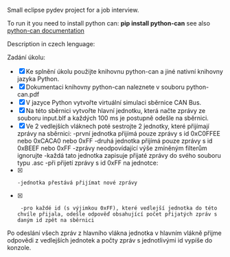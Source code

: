 Small eclipse pydev project for a job interview.

To run it you need to install python can:
**pip install python-can**
see also [python-can documentation](https://python-can.readthedocs.io/en/stable/)

Description in czech lenguage:

Zadání úkolu:
- [x] Ke splnění úkolu použijte knihovnu python-can a jiné nativní knihovny jazyka Python.
- [x] Dokumentaci knihovny python-can naleznete v souboru python-can.pdf
- [x] V jazyce Python vytvořte virtuální simulaci sběrnice CAN Bus.
- [x] Na této sběrnici vytvořte hlavní jednotku, která načte zprávy ze souboru input.blf a každých 100 ms je postupně odešle na sběrnici.
- [x] Ve 2 vedlejších vláknech poté sestrojte 2 jednotky, které přijímají zprávy na sběrnici:
    -první jednotka přijímá pouze zprávy s id 0xC0FFEE nebo 0xCACA0 nebo 0xFF
    -druhá jednotka přijímá pouze zprávy s id 0xBEEF nebo 0xFF
    -zprávy neodpovídající výše zmíněným filterům ignorujte
    -každá tato jednotka zapisuje přijaté zprávy do svého souboru typu .asc
    -při přijetí zprávy s id 0xFF na jednotce:
- [x]     -jednotka přestává přijímat nové zprávy
- [x]      -pro každé id (s výjimkou 0xFF), které vedlejší jednotka do této chvíle přijala, odešle odpověď obsahující počet přijatých zpráv s daným id zpět na sběrnici
Po odeslání všech zpráv z hlavního vlákna jednotka v hlavním vlákně přijme odpovědi z vedlejších jednotek a počty zpráv s jednotlivými id vypíše do konzole.

